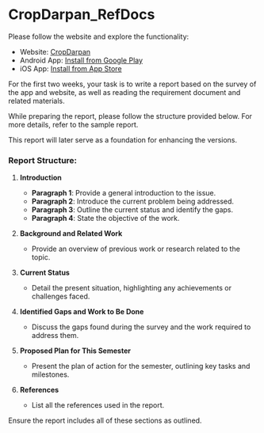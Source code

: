 # CropDarpan_RefDocs

Please follow the website and explore the functionality:

- Website: [CropDarpan](https://cropdarpan.com/cropdarpan/)
- Android App: [Install from Google Play](https://play.google.com/store/apps/details?id=in.iiit.cropdarpan&hl=en_IN)
- iOS App: [Install from App Store](https://apps.apple.com/in/app/crop-darpan/id1556486922)

For the first two weeks, your task is to write a report based on the survey of the app and website, as well as reading the requirement document and related materials.

While preparing the report, please follow the structure provided below. For more details, refer to the sample report.

This report will later serve as a foundation for enhancing the versions.

### Report Structure:

1. **Introduction**
   - **Paragraph 1**: Provide a general introduction to the issue.
   - **Paragraph 2**: Introduce the current problem being addressed.
   - **Paragraph 3**: Outline the current status and identify the gaps.
   - **Paragraph 4**: State the objective of the work.

2. **Background and Related Work**
   - Provide an overview of previous work or research related to the topic.

3. **Current Status**
   - Detail the present situation, highlighting any achievements or challenges faced.

4. **Identified Gaps and Work to Be Done**
   - Discuss the gaps found during the survey and the work required to address them.

5. **Proposed Plan for This Semester**
   - Present the plan of action for the semester, outlining key tasks and milestones.

6. **References**
   - List all the references used in the report.

Ensure the report includes all of these sections as outlined.
